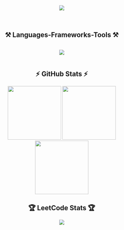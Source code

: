 

<h1 align="center">
    <img src="https://readme-typing-svg.herokuapp.com/?font=Righteous&size=35&center=true&vCenter=true&width=500&height=70&duration=4000&lines=Hi+There!+👋;+I'm+Suzune!;" />
</h1>
<br/>

<h2 align="center">⚒️ Languages-Frameworks-Tools ⚒️</h2>
<br/>
<div align="center">
    <img src="https://skillicons.dev/icons?i=java,html,css,javascript,github,idea,vscode,mysql" />
</div>

<br/>
  

<h2 align="center">⚡ GitHub Stats ⚡</h2>

<div align="center">


  <img src="https://github-readme-stats.vercel.app/api?username=Suzune705&theme=dracula&hide_border=false&include_all_commits=true&count_private=true&cache_seconds=1" height="170"/>
  <img src="https://nirzak-streak-stats.vercel.app/?user=Suzune705&theme=dracula&hide_border=false&cache_seconds=1" height="170"/>
  
</div>

<div align="center">

  <img src="https://github-readme-stats.vercel.app/api/top-langs/?username=Suzune705&theme=dracula&hide_border=false&layout=compact&cache_seconds=1" height="170"/>

</div>

 <h2 align="center"> 🏆 LeetCode Stats 🏆 </h2>

<div align="center">
    
    
[![](https://leetcard.jacoblin.cool/suzune4869?font=Dancing_Script)](https://leetcode.com/suzune4869/)


</div>



